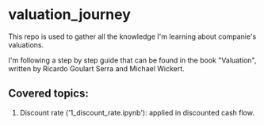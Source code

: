 # valuation_journey
This repo is used to gather all the knowledge I'm learning about companie's valuations.

I'm following a step by step guide that can be found in the book "Valuation", written by Ricardo Goulart Serra and Michael Wickert.

## Covered topics:

1) Discount rate ('1_discount_rate.ipynb'): applied in discounted cash flow.
